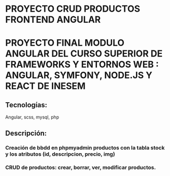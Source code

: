 # PROYECTO CRUD PRODUCTOS FRONTEND ANGULAR
# PROYECTO FINAL MODULO ANGULAR DEL CURSO SUPERIOR DE FRAMEWORKS Y ENTORNOS WEB : ANGULAR, SYMFONY, NODE.JS Y REACT DE INESEM

## Tecnologías:
Angular, scss, mysql, php

## Descripción:
### Creación de bbdd en phpmyadmin productos con la tabla stock y los atributos (id, descripcion, precio, img)
### CRUD de productos: crear, borrar, ver, modificar productos.